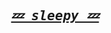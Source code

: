 <h2 align="center">
<pre><i><a href="https://github.io/sleepybaby898" target="_blank">💤 sleepy 💤</a></i></pre>
</h2>
